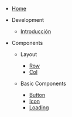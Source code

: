 - [Home](/docs/home.md)

- Development

  - [Introducción](/docs/intro.md)

- Components

  - Layout

    - [Row](/Row/Row.md)
    - [Col](/Col/Col.md)

  - Basic Components

    - [Button](/Button/Button.md)
    - [Icon](/Icon/Icon.md)
    - [Loading](/Loading/Loading.md)
